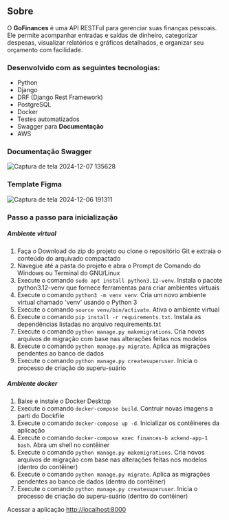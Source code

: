 ## Sobre
O <b>GoFinances</b> é uma API RESTFul para gerenciar suas finanças pessoais. Ele permite acompanhar entradas e saídas de dinheiro, categorizar despesas, visualizar relatórios e gráficos detalhados, e organizar seu orçamento com facilidade.

### Desenvolvido com as seguintes tecnologias:
- Python
- Django
- DRF (Django Rest Framework)
- PostgreSQL
- Docker
- Testes automatizados
- Swagger para **Documentação**
- AWS

### Documentação Swagger
![Captura de tela 2024-12-07 135628](https://github.com/user-attachments/assets/73c16de7-3495-4d1c-8f89-21c2ff2d3296)

### Template Figma
![Captura de tela 2024-12-06 191311](https://github.com/user-attachments/assets/ae6201cd-1f66-430a-9883-eea6385416b6)

### Passo a passo para inicialização

<h5>Ambiente virtual</h5>

1. Faça o Download do zip do projeto ou clone o repositório Git e extraia o conteúdo do arquivado compactado
2. Navegue até a pasta do projeto e abra o Prompt de Comando do Windows ou Terminal do GNU/Linux
4. Execute o comando `sudo apt install python3.12-venv`. Instala o pacote python3.12-venv que fornece ferramentas para criar ambientes virtuais
5. Execute o comando `python3 -m venv venv`. Cria um novo ambiente virtual chamado 'venv' usando o Python 3
6. Execute o comando `source venv/bin/activate`. Ativa o ambiente virtual 
7. Execute o comando `pip install -r requirements.txt`. Instala as dependências listadas no arquivo requirements.txt
8. Execute o comando `python manage.py makemigrations`. Cria novos arquivos de migração com base nas alterações feitas nos modelos
9. Execute o comando `python manage.py migrate`. Aplica as migrações pendentes ao banco de dados
10. Execute o comando `python manage.py createsuperuser`. Inicia o processo de criação do superu-suário

<h5>Ambiente docker</h5>

1. Baixe e instale o Docker Desktop
2. Execute o comando `docker-compose build`. Contruir novas imagens a parti do Dockfile
3. Execute o comando `docker-compose up -d`. Inicializar os contêineres da aplicação
4. Execute o comando `docker-compose exec finances-b ackend-app-1 bash`. Abra um shell no contêiner
5. Execute o comando `python manage.py makemigrations`. Cria novos arquivos de migração com base nas alterações feitas nos modelos (dentro do contêiner)
6. Execute o comando `python manage.py migrate`. Aplica as migrações pendentes ao banco de dados (dentro do contêiner)
7. Execute o comando `python manage.py createsuperuser`. Inicia o processo de criação do superu-suário (dentro do contêiner)

Acessar a aplicação
[http://localhost:8000](http://localhost:8000)